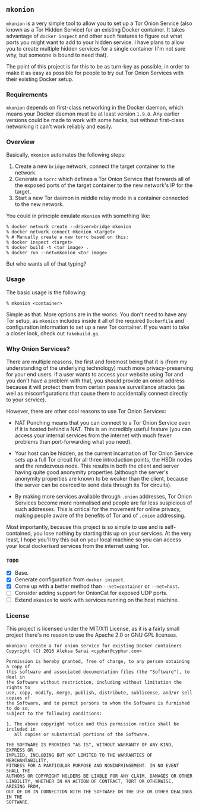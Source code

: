 ## `mkonion` ##

`mkonion` is a very simple tool to allow you to set up a Tor Onion Service (also
known as a Tor Hidden Service) for an existing Docker container. It takes
advantage of `docker inspect` and other such features to figure out what ports
you might want to add to your hidden service. I have plans to allow you to create
multiple hidden services for a single container (I'm not sure why, but someone
is bound to need that).

The point of this project is for this to be as turn-key as possible, in order to
make it as easy as possible for people to try out Tor Onion Services with their
existing Docker setup.

### Requirements ###

`mkonion` depends on first-class networking in the Docker daemon, which means
your Docker daemon must be at least version `1.9.0`. Any earlier versions could
be made to work with some hacks, but without first-class networking it can't work
reliably and easily.

### Overview ###

Basically, `mkonion` automates the following steps:

1. Create a new `bridge` network, connect the target container to the network.
2. Generate a `torrc` which defines a Tor Onion Service that forwards all of the
   exposed ports of the target container to the new network's IP for the target.
3. Start a new Tor daemon in middle relay mode in a container connected to the
   new network.

You could in principle emulate `mkonion` with something like:

```
% docker network create --driver=bridge mkonion
% docker network connect mkonion <target>
% # Manually create a new torrc based on this:
% docker inspect <target>
% docker build -t <tor image> .
% docker run --net=mkonion <tor image>
```

But who wants all of that typing?

### Usage ###

The basic usage is the following:

```
% mkonion <container>
```

Simple as that. More options are in the works. You don't need to have any Tor
setup, as `mkonion` includes inside it all of the required `Dockerfile` and
configuration information to set up a new Tor container. If you want to take a
closer look, check out `fakebuild.go`.

### Why Onion Services? ###

There are multiple reasons, the first and foremost being that it is (from my
understanding of the underlying technology) much more privacy-preserving for your
end users. If a user wants to access your website using Tor and you don't have a
problem with that, you should provide an onion address because it will protect
them from certain passive surveillance attacks (as well as misconfigurations that
cause them to accidentally connect directly to your service).

However, there are other cool reasons to use Tor Onion Services:

* NAT Punching means that you can connect to a Tor Onion Service even if it is
  hosted behind a NAT. This is an incredibly useful feature (you can access your
  internal services from the internet with much fewer problems than port-forwarding
  what you need).

* Your host can be hidden, as the current incarnation of Tor Onion Service sets
  up a full Tor circuit for all three introduction points, the HSDir nodes and
  the rendezvous node. This results in both the client and server having quite
  good anonymity properties (although the server's anonymity properties are known
  to be weaker than the client, because the server can be coerced to send data
  through its Tor circuits).

* By making more services available through `.onion` addresses, Tor Onion Services
  become more normalised and people are far less suspicious of such addresses.
  This is critical for the movement for online privacy, making people aware of
  the benefits of Tor and of `.onion` addressing.

Most importantly, because this project is so simple to use and is self-contained,
you lose nothing by starting this up on your services. At the very least, I hope
you'll try this out on your local machine so you can access your local dockerised
services from the internet using Tor.

### `TODO` ###

* [x] Base.
* [x] Generate configuration from `docker inspect`.
* [x] Come up with a better method than `--net=container` or `--net=host`.
* [ ] Consider adding support for OnionCat for exposed UDP ports.
* [ ] Extend `mkonion` to work with services running on the host machine.

### License ###

This project is licensed under the MIT/X11 License, as it is a fairly small
project there's no reason to use the Apache 2.0 or GNU GPL licenses.

```
mkonion: create a Tor onion service for existing Docker containers
Copyright (C) 2016 Aleksa Sarai <cyphar@cyphar.com>

Permission is hereby granted, free of charge, to any person obtaining a copy of
this software and associated documentation files (the "Software"), to deal in
the Software without restriction, including without limitation the rights to
use, copy, modify, merge, publish, distribute, sublicense, and/or sell copies of
the Software, and to permit persons to whom the Software is furnished to do so,
subject to the following conditions:

1. The above copyright notice and this permission notice shall be included in
   all copies or substantial portions of the Software.

THE SOFTWARE IS PROVIDED "AS IS", WITHOUT WARRANTY OF ANY KIND, EXPRESS OR
IMPLIED, INCLUDING BUT NOT LIMITED TO THE WARRANTIES OF MERCHANTABILITY,
FITNESS FOR A PARTICULAR PURPOSE AND NONINFRINGEMENT. IN NO EVENT SHALL THE
AUTHORS OR COPYRIGHT HOLDERS BE LIABLE FOR ANY CLAIM, DAMAGES OR OTHER
LIABILITY, WHETHER IN AN ACTION OF CONTRACT, TORT OR OTHERWISE, ARISING FROM,
OUT OF OR IN CONNECTION WITH THE SOFTWARE OR THE USE OR OTHER DEALINGS IN THE
SOFTWARE.
```
